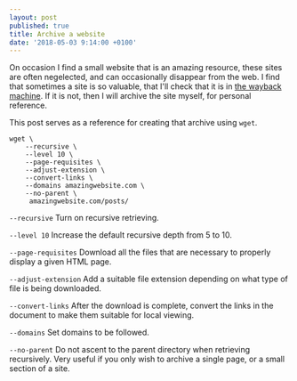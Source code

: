 ```yaml
---
layout: post
published: true
title: Archive a website
date: '2018-05-03 9:14:00 +0100'
---
```


On occasion I find a small website that is an amazing resource, these sites are often negelected, and can occasionally disappear from the web. I find that sometimes a site is so valuable, that I'll check that it is in [the wayback machine](https://archive.org/). If it is not, then I will archive the site myself, for personal reference.

This post serves as a reference for creating that archive using `wget`.

```
wget \
    --recursive \
    --level 10 \
    --page-requisites \
    --adjust-extension \
    --convert-links \
    --domains amazingwebsite.com \
    --no-parent \
     amazingwebsite.com/posts/
```

`--recursive` Turn on recursive retrieving.

`--level 10` Increase the default recursive depth from 5 to 10.

`--page-requisites` Download all the files that are necessary to properly display a given HTML page.

`--adjust-extension` Add a suitable file extension depending on what type of file is being downloaded.

`--convert-links` After the download is complete, convert the links in the document to make them suitable for local viewing.

`--domains` Set domains to be followed.

`--no-parent` Do not ascent to the parent directory when retrieving recursively. Very useful if you only wish to archive a single page, or a small section of a site.

